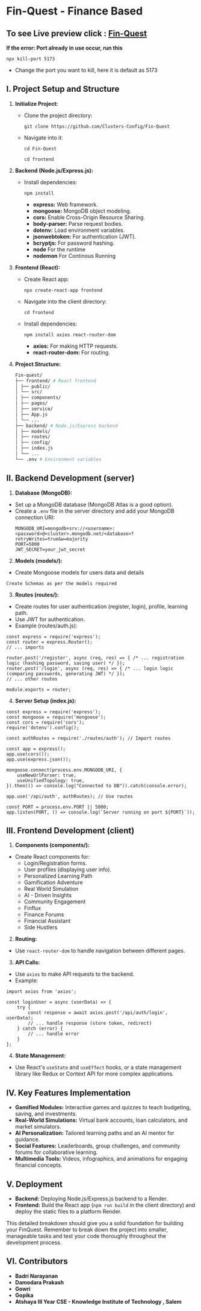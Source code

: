 # Fin-Quest - Finance Based
## To see Live preview click : [Fin-Quest](https://fin-quest-frontend.onrender.com)
**If the error: Port already in use occur, run this**
```
npx kill-port 5173
```
- Change the port you want to kill, here it is default as 5173

## I. Project Setup and Structure

1. **Initialize Project:**
   - Clone the  project directory: 
     ```
     git clone https://github.com/Clusters-Config/Fin-Quest
     ```
   - Navigate into it: 
     ```
     cd Fin-Quest
     ```
     ```
     cd frontend
     ```
     
2. **Backend (Node.js/Express.js):**
   - Install dependencies:
     ```
     npm install 
     ```
     - **express:** Web framework.
     - **mongoose:** MongoDB object modeling.
     - **cors:** Enable Cross-Origin Resource Sharing.
     - **body-parser:** Parse request bodies.
     - **dotenv:** Load environment variables.
     - **jsonwebtoken:** For authentication (JWT).
     - **bcryptjs:** For password hashing.
     - **node** For the runtime
     - **nodemon** For Continous Running

3. **Frontend (React):**
   - Create React app: 
     ```
     npx create-react-app frontend
     ```
   - Navigate into the client directory: 
     ```
     cd frontend
     ```
   - Install dependencies:
     ```
     npm install axios react-router-dom
     ```
     - **axios:** For making HTTP requests.
     - **react-router-dom:** For routing.

4. **Project Structure:**

   ``` bash
   Fin-quest/
   ├── frontend/ # React frontend
   │ ├── public/
   │ └── src/
   │ ├── components/
   │ ├── pages/
   │ ├── service/
   │ ├── App.js
   │ └── ...
   ├── backend/ # Node.js/Express backend
   │ ├── models/
   │ ├── routes/
   │ ├── config/
   │ ├── index.js
   │ └── ...
   └── .env # Environment variables
   ```

## II. Backend Development (server)

1. **Database (MongoDB):**
- Set up a MongoDB database (MongoDB Atlas is a good option).
- Create a `.env` file in the server directory and add your MongoDB connection URI:
  ```
  MONGODB_URI=mongodb+srv://<username>:<password>@<cluster>.mongodb.net/<database>?retryWrites=true&w=majority
  PORT=5000
  JWT_SECRET=your_jwt_secret
  ```

2. **Models (models/):**
- Create Mongoose models for users data and details

 ```
 Create Schemas as per the models required
 ```

3. **Routes (routes/):**
- Create routes for user authentication (register, login), profile, learning path.
- Use JWT for authentication.
- Example (routes/auth.js):

 ```
 const express = require('express');
 const router = express.Router();
 // ... imports

 router.post('/register', async (req, res) => { /* ... registration logic (hashing password, saving user) */ });
 router.post('/login', async (req, res) => { /* ... login logic (comparing passwords, generating JWT) */ });
 // ... other routes

 module.exports = router;
 ```

4. **Server Setup (index.js):**

 ```
 const express = require('express');
 const mongoose = require('mongoose');
 const cors = require('cors');
 require('dotenv').config();
 
 const authRoutes = require('./routes/auth'); // Import routes

 const app = express();
 app.use(cors());
 app.use(express.json());

 mongoose.connect(process.env.MONGODB_URI, {
     useNewUrlParser: true,
     useUnifiedTopology: true,
 }).then(() => console.log("Connected to DB")).catch(console.error);

 app.use('/api/auth', authRoutes); // Use routes

 const PORT = process.env.PORT || 5000;
 app.listen(PORT, () => console.log(`Server running on port ${PORT}`));
 ```

## III. Frontend Development (client)

1. **Components (components/):**
- Create React components for:
   * Login/Registration forms.
   * User profiles (displaying user info).
   * Personalized Learning Path
   * Gamification Adventure
   * Real World Simulation
   * AI - Driven Insights
   * Community Engagement
   * Finflux
   * Finance Forums
   * Financial Assistant
   * Side Hustlers


2. **Routing:**
- Use `react-router-dom` to handle navigation between different pages.

3. **API Calls:**
- Use `axios` to make API requests to the backend.
- Example:

 ```
 import axios from 'axios';

 const loginUser = async (userData) => {
     try {
         const response = await axios.post('/api/auth/login', userData);
         // ... handle response (store token, redirect)
     } catch (error) {
         // ... handle error
     }
 };
 ```

4. **State Management:**
- Use React's `useState` and `useEffect` hooks, or a state management library like Redux or Context API for more complex applications.

## IV. Key Features Implementation

- **Gamified Modules:** Interactive games and quizzes to teach budgeting, saving, and investments.
- **Real-World Simulations:** Virtual bank accounts, loan calculators, and market simulators.
- **AI Personalization:** Tailored learning paths and an AI mentor for guidance.
- **Social Features:** Leaderboards, group challenges, and community forums for collaborative learning.
- **Multimedia Tools:** Videos, infographics, and animations for engaging financial concepts.

## V. Deployment

- **Backend:** Deploying Node.js/Express.js backend to a Render.
- **Frontend:** Build the React app (`npm run build` in the client directory) and deploy the static files to a platform Render.

This detailed breakdown should give you a solid foundation for building your FinQuest. Remember to break down the project into smaller, manageable tasks and test your code thoroughly throughout the development process.


## VI. Contributors

- **Badri Narayanan**
- **Damodara Prakash**
- **Gowri**
- **Gopika**
- **Atshaya**
**III Year CSE - Knowledge Institute of Technology , Salem**
